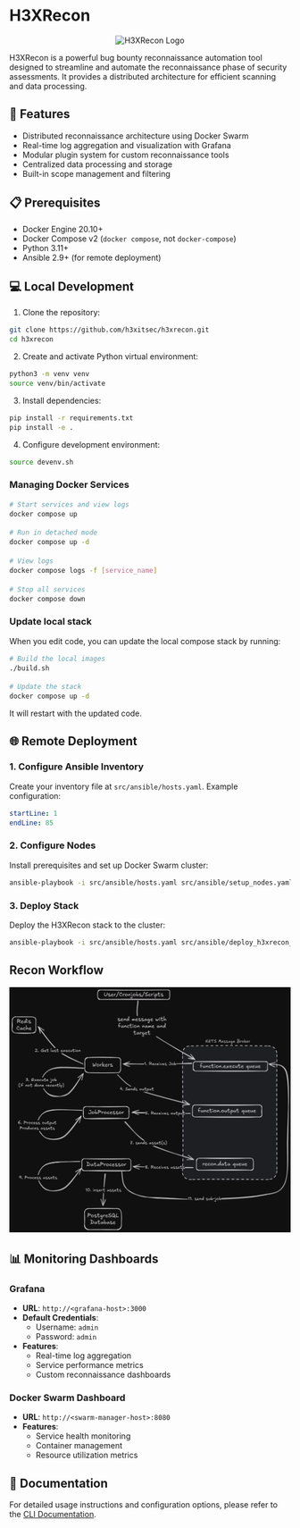# H3XRecon

<p align="center">
  <img src="docs/assets/logo.png" alt="H3XRecon Logo" width="200"/>
</p>

H3XRecon is a powerful bug bounty reconnaissance automation tool designed to streamline and automate the reconnaissance phase of security assessments. It provides a distributed architecture for efficient scanning and data processing.

## 🚀 Features

- Distributed reconnaissance architecture using Docker Swarm
- Real-time log aggregation and visualization with Grafana
- Modular plugin system for custom reconnaissance tools
- Centralized data processing and storage
- Built-in scope management and filtering

## 📋 Prerequisites

- Docker Engine 20.10+
- Docker Compose v2 (`docker compose`, not `docker-compose`)
- Python 3.11+
- Ansible 2.9+ (for remote deployment)

## 💻 Local Development

1. Clone the repository:
```bash
git clone https://github.com/h3xitsec/h3xrecon.git
cd h3xrecon
```

2. Create and activate Python virtual environment:
```bash
python3 -m venv venv
source venv/bin/activate
```

3. Install dependencies:
```bash
pip install -r requirements.txt
pip install -e .
```

4. Configure development environment:
```bash
source devenv.sh
```

### Managing Docker Services

```bash
# Start services and view logs
docker compose up

# Run in detached mode
docker compose up -d

# View logs
docker compose logs -f [service_name]

# Stop all services
docker compose down
```

### Update local stack

When you edit code, you can update the local compose stack by running:
```bash
# Build the local images
./build.sh

# Update the stack
docker compose up -d
```

It will restart with the updated code.

## 🌐 Remote Deployment

### 1. Configure Ansible Inventory

Create your inventory file at `src/ansible/hosts.yaml`. Example configuration:

```yaml:src/ansible/hosts.yaml
startLine: 1
endLine: 85
```

### 2. Configure Nodes

Install prerequisites and set up Docker Swarm cluster:

```bash
ansible-playbook -i src/ansible/hosts.yaml src/ansible/setup_nodes.yaml
```

### 3. Deploy Stack

Deploy the H3XRecon stack to the cluster:

```bash
ansible-playbook -i src/ansible/hosts.yaml src/ansible/deploy_h3xrecon_stack.yaml
```

## Recon Workflow

<p align="center">
  <img src="docs/assets/h3xrecon_workflow.png" alt="H3XRecon Workflow"/>
</p>


## 📊 Monitoring Dashboards

### Grafana
- **URL**: `http://<grafana-host>:3000`
- **Default Credentials**: 
  - Username: `admin`
  - Password: `admin`
- **Features**:
  - Real-time log aggregation
  - Service performance metrics
  - Custom reconnaissance dashboards

### Docker Swarm Dashboard
- **URL**: `http://<swarm-manager-host>:8080`
- **Features**:
  - Service health monitoring
  - Container management
  - Resource utilization metrics

## 📖 Documentation

For detailed usage instructions and configuration options, please refer to the [CLI Documentation](src/h3xrecon/cli/README.md).
